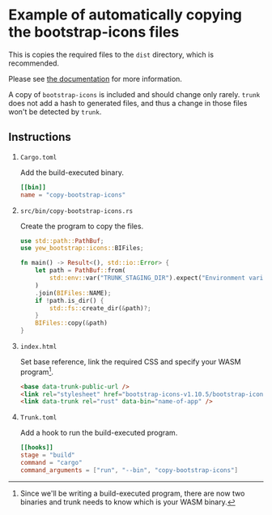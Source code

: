 # Example of automatically copying the bootstrap-icons files

This is copies the required files to the `dist` directory, which is recommended.

Please see [the documentation](https://docs.rs/yew-bootstrap/latest/yew_bootstrap/icons/index.html) for more information.

A copy of `bootstrap-icons` is included and should change only rarely. `trunk` does not add a hash to generated files, and thus a change in those files won't be detected by `trunk`. 

## Instructions

1. `Cargo.toml`

   Add the build-executed binary.

    ```toml
    [[bin]]
    name = "copy-bootstrap-icons"
    ```

2. `src/bin/copy-bootstrap-icons.rs`

   Create the program to copy the files.

    ```rust
    use std::path::PathBuf;
    use yew_bootstrap::icons::BIFiles;

    fn main() -> Result<(), std::io::Error> {
        let path = PathBuf::from(
            std::env::var("TRUNK_STAGING_DIR").expect("Environment variable TRUNK_STAGING_DIR"),
        )
        .join(BIFiles::NAME);
        if !path.is_dir() {
            std::fs::create_dir(&path)?;
        }
        BIFiles::copy(&path)
    }
    ```

3. `index.html`

   Set base reference, link the required CSS and specify your WASM program[^1].

   [^1]: Since we'll be writing a build-executed program, there are now two binaries and trunk needs to know which is your WASM binary.

    ```html
    <base data-trunk-public-url />
    <link rel="stylesheet" href="bootstrap-icons-v1.10.5/bootstrap-icons.css" />
    <link data-trunk rel="rust" data-bin="name-of-app" />
    ```

4. `Trunk.toml`

   Add a hook to run the build-executed program.

    ```toml
    [[hooks]]
    stage = "build"
    command = "cargo"
    command_arguments = ["run", "--bin", "copy-bootstrap-icons"]
    ```
